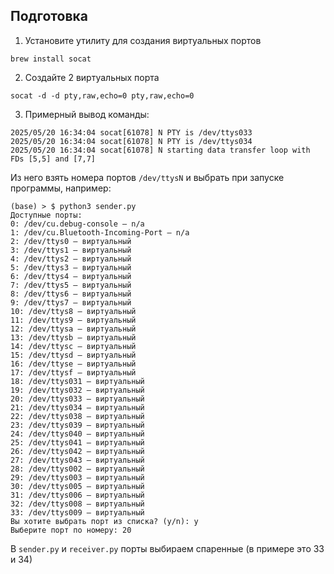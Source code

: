 ## Подготовка
1. Установите утилиту для создания виртуальных портов
```shell
brew install socat
```
2. Создайте 2 виртуальных порта
```shell
socat -d -d pty,raw,echo=0 pty,raw,echo=0
```
3. Примерный вывод команды:
```shell
2025/05/20 16:34:04 socat[61078] N PTY is /dev/ttys033
2025/05/20 16:34:04 socat[61078] N PTY is /dev/ttys034
2025/05/20 16:34:04 socat[61078] N starting data transfer loop with FDs [5,5] and [7,7]
```

Из него взять номера портов ```/dev/ttysN``` и выбрать при запуске программы, например: 
```shell
(base) > $ python3 sender.py
Доступные порты:
0: /dev/cu.debug-console — n/a
1: /dev/cu.Bluetooth-Incoming-Port — n/a
2: /dev/ttys0 — виртуальный
3: /dev/ttys1 — виртуальный
4: /dev/ttys2 — виртуальный
5: /dev/ttys3 — виртуальный
6: /dev/ttys4 — виртуальный
7: /dev/ttys5 — виртуальный
8: /dev/ttys6 — виртуальный
9: /dev/ttys7 — виртуальный
10: /dev/ttys8 — виртуальный
11: /dev/ttys9 — виртуальный
12: /dev/ttysa — виртуальный
13: /dev/ttysb — виртуальный
14: /dev/ttysc — виртуальный
15: /dev/ttysd — виртуальный
16: /dev/ttyse — виртуальный
17: /dev/ttysf — виртуальный
18: /dev/ttys031 — виртуальный
19: /dev/ttys032 — виртуальный
20: /dev/ttys033 — виртуальный
21: /dev/ttys034 — виртуальный
22: /dev/ttys038 — виртуальный
23: /dev/ttys039 — виртуальный
24: /dev/ttys040 — виртуальный
25: /dev/ttys041 — виртуальный
26: /dev/ttys042 — виртуальный
27: /dev/ttys043 — виртуальный
28: /dev/ttys002 — виртуальный
29: /dev/ttys003 — виртуальный
30: /dev/ttys005 — виртуальный
31: /dev/ttys006 — виртуальный
32: /dev/ttys008 — виртуальный
33: /dev/ttys009 — виртуальный
Вы хотите выбрать порт из списка? (y/n): y
Выберите порт по номеру: 20
```

В ```sender.py``` и ```receiver.py``` порты выбираем спаренные (в примере это 33 и 34)
